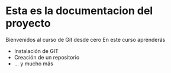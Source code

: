 # Esta es la documentacion del proyecto

Bienvenidos al curso de Git desde cero
En este curso aprenderás 
- Instalación de GIT 
- Creación de un repositorio
- ... y mucho más